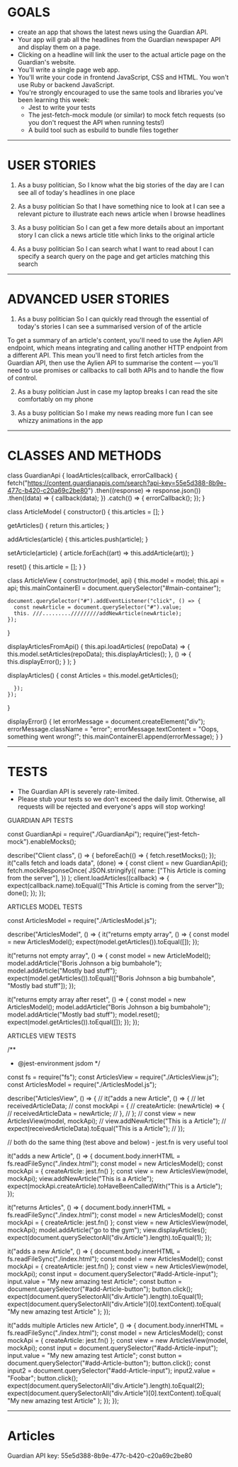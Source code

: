 # GOALS

- create an app that shows the latest news using the Guardian API.
- Your app will grab all the headlines from the Guardian newspaper API and display them on a page.
- Clicking on a headline will link the user to the actual article page on the Guardian's website.
- You'll write a single page web app.
- You'll write your code in frontend JavaScript, CSS and HTML. You won't use Ruby or backend JavaScript.
- You're strongly encouraged to use the same tools and libraries you've been learning this week:
  - Jest to write your tests
  - The jest-fetch-mock module (or similar) to mock fetch requests (so you don't request the API when running tests!)
  - A build tool such as esbuild to bundle files together

---

# USER STORIES

1. As a busy politician, So I know what the big stories of the day are
   I can see all of today's headlines in one place

2. As a busy politician So that I have something nice to look at
   I can see a relevant picture to illustrate each news article when I browse headlines

3. As a busy politician So I can get a few more details about an important story
   I can click a news article title which links to the original article

4. As a busy politician So I can search what I want to read about
   I can specify a search query on the page and get articles matching this search

---

# ADVANCED USER STORIES

1. As a busy politician So I can quickly read through the essential of today's stories
   I can see a summarised version of of the article

To get a summary of an article's content, you'll need to use the Aylien API endpoint, which means integrating and calling another HTTP endpoint from a different API. This mean you'll need to first fetch articles from the Guardian API, then use the Aylien API to summarise the content — you'll need to use promises or callbacks to call both APIs and to handle the flow of control.

2. As a busy politician Just in case my laptop breaks I can read the site comfortably on my phone

3. As a busy politician So I make my news reading more fun
   I can see whizzy animations in the app

---

# CLASSES AND METHODS

class GuardianApi {
loadArticles(callback, errorCallback) {
fetch("https://content.guardianapis.com/search?api-key=55e5d388-8b9e-477c-b420-c20a69c2be80")
.then((response) => response.json())
.then((data) => {
callback(data);
})
.catch(() => {
errorCallback();
});
}

class ArticleModel {
constructor() {
this.articles = [];
}

getArticles() {
return this.articles;
}

addArticles(article) {
this.articles.push(article);
}

setArticle(article) {
article.forEach((art) => this.addArticle(art));
}

reset() {
this.article = [];
}
}

class ArticleView {
constructor(model, api) {
this.model = model;
this.api = api;
this.mainContainerEl = document.querySelector("#main-container");

    document.querySelector("#").addEventListener("click", () => {
      const newArticle = document.querySelector("#").value;
      this. ///........./////////addNewArticle(newArticle);
    });

}

displayArticlesFromApi() {
this.api.loadArticles(
(repoData) => {
this.model.setArticles(repoData);
this.displayArticles();
},
() => {
this.displayError();
}
);
}

displayArticles() {
const Articles = this.model.getArticles();

      });
    });

}

displayError() {
let errorMessage = document.createElement("div");
errorMessage.className = "error";
errorMessage.textContent = "Oops, something went wrong!";
this.mainContainerEl.append(errorMessage);
}
}

---

# TESTS

- The Guardian API is severely rate-limited.
- Please stub your tests so we don't exceed the daily limit. Otherwise, all requests will be rejected and everyone's apps will stop working!

GUARDIAN API TESTS

const GuardianApi = require("./GuardianApi");
require("jest-fetch-mock").enableMocks();

describe("Client class", () => {
beforeEach(() => {
fetch.resetMocks();
});
it("calls fetch and loads data", (done) => {
const client = new GuardianApi();
fetch.mockResponseOnce(
JSON.stringify({
name: ["This Article is coming from the server"],
})
);
client.loadArticles((callback) => {
expect(callback.name).toEqual(["This Article is coming from the server"]);
done();
});
});

ARTICLES MODEL TESTS

const ArticlesModel = require("./ArticlesModel.js");

describe("ArticlesModel", () => {
it("returns empty array", () => {
const model = new ArticlesModel();
expect(model.getArticles()).toEqual([]);
});

it("returns not empty array", () => {
const model = new ArticleModel();
model.addArticle("Boris Johnson a big bumbahole");
model.addArticle("Mostly bad stuff");
expect(model.getArticles()).toEqual(["Boris Johnson a big bumbahole", "Mostly bad stuff"]);
});

it("returns empty array after reset", () => {
const model = new ArticlesModel();
model.addArticle("Boris Johnson a big bumbahole");
model.addArticle("Mostly bad stuff");
model.reset();
expect(model.getArticles()).toEqual([]);
});
});

ARTICLES VIEW TESTS

/\*\*

- @jest-environment jsdom
  \*/

const fs = require("fs");
const ArticlesView = require("./ArticlesView.js");
const ArticlesModel = require("./ArticlesModel.js");

describe("ArticlesView", () => {
// it("adds a new Article", () => {
// let receivedArticleData;
// const mockApi = {
// createArticle: (newArticle) => {
// receivedArticleData = newArticle;
// },
// };
// const view = new ArticlesView(model, mockApi);
// view.addNewArticle("This is a Article");
// expect(receivedArticleData).toEqual("This is a Article");
// });

// both do the same thing (test above and below) - jest.fn is very useful tool

it("adds a new Article", () => {
document.body.innerHTML = fs.readFileSync("./index.html");
const model = new ArticlesModel();
const mockApi = { createArticle: jest.fn() };
const view = new ArticlesView(model, mockApi);
view.addNewArticle("This is a Article");
expect(mockApi.createArticle).toHaveBeenCalledWith("This is a Article");
});

it("returns Articles", () => {
document.body.innerHTML = fs.readFileSync("./index.html");
const model = new ArticlesModel();
const mockApi = { createArticle: jest.fn() };
const view = new ArticlesView(model, mockApi);
model.addArticle("go to the gym");
view.displayArticles();
expect(document.querySelectorAll("div.Article").length).toEqual(1);
});

it("adds a new Article", () => {
document.body.innerHTML = fs.readFileSync("./index.html");
const model = new ArticlesModel();
const mockApi = { createArticle: jest.fn() };
const view = new ArticlesView(model, mockApi);
const input = document.querySelector("#add-Article-input");
input.value = "My new amazing test Article";
const button = document.querySelector("#add-Article-button");
button.click();
expect(document.querySelectorAll("div.Article").length).toEqual(1);
expect(document.querySelectorAll("div.Article")[0].textContent).toEqual(
"My new amazing test Article"
);
});

it("adds multiple Articles new Article", () => {
document.body.innerHTML = fs.readFileSync("./index.html");
const model = new ArticlesModel();
const mockApi = { createArticle: jest.fn() };
const view = new ArticlesView(model, mockApi);
const input = document.querySelector("#add-Article-input");
input.value = "My new amazing test Article";
const button = document.querySelector("#add-Article-button");
button.click();
const input2 = document.querySelector("#add-Article-input");
input2.value = "Foobar";
button.click();
expect(document.querySelectorAll("div.Article").length).toEqual(2);
expect(document.querySelectorAll("div.Article")[0].textContent).toEqual(
"My new amazing test Article"
);
});
});

---

# Articles

Guardian API key: 55e5d388-8b9e-477c-b420-c20a69c2be80
